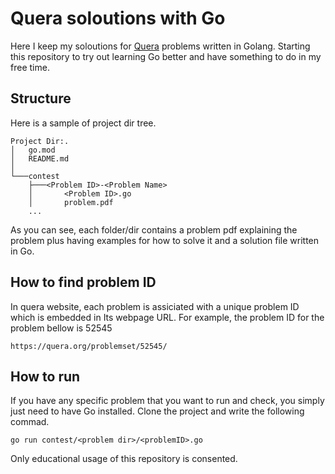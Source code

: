 # Quera soloutions with Go

Here I keep my soloutions for [Quera](https://quera.org/) problems written in Golang.
Starting this repository to try out learning Go better and have something to do in 
my free time. 

## Structure
Here is a sample of project dir tree.
```
Project Dir:.
│   go.mod
│   README.md
│
└───contest
    ├───<Problem ID>-<Problem Name>
    │       <Problem ID>.go
    │       problem.pdf
    ...
```
As you can see, each folder/dir contains a problem pdf explaining the problem plus having
examples for how to solve it and a solution file written in Go. 
## How to find problem ID
In quera website, each problem is assiciated with a unique problem ID which is embedded in
Its webpage URL.
For example, the problem ID for the problem bellow is 52545
```
https://quera.org/problemset/52545/
```
## How to run
If you have any specific problem that you want to run and check, you simply just need to 
have Go installed. Clone the project and write the following commad.
```
go run contest/<problem dir>/<problemID>.go
```
Only educational usage of this repository is consented.
